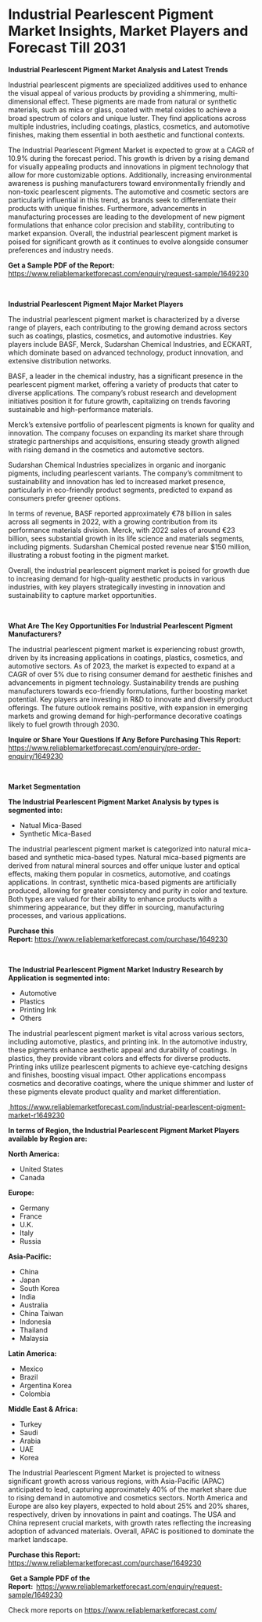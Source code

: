 <p><h1>Industrial Pearlescent Pigment Market Insights, Market Players and Forecast Till 2031</h1></p><p><strong>Industrial Pearlescent Pigment Market Analysis and Latest Trends</strong></p>
<p><p>Industrial pearlescent pigments are specialized additives used to enhance the visual appeal of various products by providing a shimmering, multi-dimensional effect. These pigments are made from natural or synthetic materials, such as mica or glass, coated with metal oxides to achieve a broad spectrum of colors and unique luster. They find applications across multiple industries, including coatings, plastics, cosmetics, and automotive finishes, making them essential in both aesthetic and functional contexts.</p><p>The Industrial Pearlescent Pigment Market is expected to grow at a CAGR of 10.9% during the forecast period. This growth is driven by a rising demand for visually appealing products and innovations in pigment technology that allow for more customizable options. Additionally, increasing environmental awareness is pushing manufacturers toward environmentally friendly and non-toxic pearlescent pigments. The automotive and cosmetic sectors are particularly influential in this trend, as brands seek to differentiate their products with unique finishes. Furthermore, advancements in manufacturing processes are leading to the development of new pigment formulations that enhance color precision and stability, contributing to market expansion. Overall, the industrial pearlescent pigment market is poised for significant growth as it continues to evolve alongside consumer preferences and industry needs.</p></p>
<p><strong>Get a Sample PDF of the Report:&nbsp;</strong> <a href="https://www.reliablemarketforecast.com/enquiry/request-sample/1649230?utm_campaign=1674&utm_medium=2&utm_source=Github&utm_content=ia&utm_term=29122024&utm_id=industrial-pearlescent-pigment">https://www.reliablemarketforecast.com/enquiry/request-sample/1649230</a></p>
<p>&nbsp;</p>
<p><strong>Industrial Pearlescent Pigment Major Market Players</strong></p>
<p><p>The industrial pearlescent pigment market is characterized by a diverse range of players, each contributing to the growing demand across sectors such as coatings, plastics, cosmetics, and automotive industries. Key players include BASF, Merck, Sudarshan Chemical Industries, and ECKART, which dominate based on advanced technology, product innovation, and extensive distribution networks.</p><p>BASF, a leader in the chemical industry, has a significant presence in the pearlescent pigment market, offering a variety of products that cater to diverse applications. The company’s robust research and development initiatives position it for future growth, capitalizing on trends favoring sustainable and high-performance materials.</p><p>Merck’s extensive portfolio of pearlescent pigments is known for quality and innovation. The company focuses on expanding its market share through strategic partnerships and acquisitions, ensuring steady growth aligned with rising demand in the cosmetics and automotive sectors.</p><p>Sudarshan Chemical Industries specializes in organic and inorganic pigments, including pearlescent variants. The company’s commitment to sustainability and innovation has led to increased market presence, particularly in eco-friendly product segments, predicted to expand as consumers prefer greener options.</p><p>In terms of revenue, BASF reported approximately €78 billion in sales across all segments in 2022, with a growing contribution from its performance materials division. Merck, with 2022 sales of around €23 billion, sees substantial growth in its life science and materials segments, including pigments. Sudarshan Chemical posted revenue near $150 million, illustrating a robust footing in the pigment market.</p><p>Overall, the industrial pearlescent pigment market is poised for growth due to increasing demand for high-quality aesthetic products in various industries, with key players strategically investing in innovation and sustainability to capture market opportunities.</p></p>
<p>&nbsp;</p>
<p><strong>What Are The Key Opportunities For Industrial Pearlescent Pigment Manufacturers?</strong></p>
<p><p>The industrial pearlescent pigment market is experiencing robust growth, driven by its increasing applications in coatings, plastics, cosmetics, and automotive sectors. As of 2023, the market is expected to expand at a CAGR of over 5% due to rising consumer demand for aesthetic finishes and advancements in pigment technology. Sustainability trends are pushing manufacturers towards eco-friendly formulations, further boosting market potential. Key players are investing in R&D to innovate and diversify product offerings. The future outlook remains positive, with expansion in emerging markets and growing demand for high-performance decorative coatings likely to fuel growth through 2030.</p></p>
<p><strong>Inquire or Share Your Questions If Any Before Purchasing This Report:</strong> <a href="https://www.reliablemarketforecast.com/enquiry/pre-order-enquiry/1649230?utm_campaign=1674&utm_medium=2&utm_source=Github&utm_content=ia&utm_term=29122024&utm_id=industrial-pearlescent-pigment">https://www.reliablemarketforecast.com/enquiry/pre-order-enquiry/1649230</a></p>
<p>&nbsp;</p>
<p><strong>Market Segmentation</strong></p>
<p><strong>The Industrial Pearlescent Pigment Market Analysis by types is segmented into:</strong></p>
<p><ul><li>Natual Mica-Based</li><li>Synthetic Mica-Based</li></ul></p>
<p><p>The industrial pearlescent pigment market is categorized into natural mica-based and synthetic mica-based types. Natural mica-based pigments are derived from natural mineral sources and offer unique luster and optical effects, making them popular in cosmetics, automotive, and coatings applications. In contrast, synthetic mica-based pigments are artificially produced, allowing for greater consistency and purity in color and texture. Both types are valued for their ability to enhance products with a shimmering appearance, but they differ in sourcing, manufacturing processes, and various applications.</p></p>
<p><strong>Purchase this Report:&nbsp;</strong><a href="https://www.reliablemarketforecast.com/purchase/1649230?utm_campaign=1674&utm_medium=2&utm_source=Github&utm_content=ia&utm_term=29122024&utm_id=industrial-pearlescent-pigment">https://www.reliablemarketforecast.com/purchase/1649230</a></p>
<p>&nbsp;</p>
<p><strong>The Industrial Pearlescent Pigment Market Industry Research by Application is segmented into:</strong></p>
<p><ul><li>Automotive</li><li>Plastics</li><li>Printing Ink</li><li>Others</li></ul></p>
<p><p>The industrial pearlescent pigment market is vital across various sectors, including automotive, plastics, and printing ink. In the automotive industry, these pigments enhance aesthetic appeal and durability of coatings. In plastics, they provide vibrant colors and effects for diverse products. Printing inks utilize pearlescent pigments to achieve eye-catching designs and finishes, boosting visual impact. Other applications encompass cosmetics and decorative coatings, where the unique shimmer and luster of these pigments elevate product quality and market differentiation.</p></p>
<p><a href="https://www.reliablemarketforecast.com/industrial-pearlescent-pigment-market-r1649230?utm_campaign=1674&utm_medium=2&utm_source=Github&utm_content=ia&utm_term=29122024&utm_id=industrial-pearlescent-pigment">&nbsp;https://www.reliablemarketforecast.com/industrial-pearlescent-pigment-market-r1649230</a></p>
<p><strong>In terms of Region, the Industrial Pearlescent Pigment Market Players available by Region are:</strong></p>
<p>
    <p> <strong> North America: </strong>
        <ul>
            <li>United States</li>
            <li>Canada</li>
        </ul>
        </p> 
    <p> <strong> Europe: </strong>
        <ul>
            <li>Germany</li>
            <li>France</li>
            <li>U.K.</li>
            <li>Italy</li>
            <li>Russia</li>
        </ul>
        </p> 
    <p> <strong> Asia-Pacific: </strong>
        <ul>
            <li>China</li>
            <li>Japan</li>
            <li>South Korea</li>
            <li>India</li>
            <li>Australia</li>
            <li>China Taiwan</li>
            <li>Indonesia</li>
            <li>Thailand</li>
            <li>Malaysia</li>
        </ul>
        </p> 
    <p> <strong> Latin America: </strong>
        <ul>
            <li>Mexico</li>
            <li>Brazil</li>
            <li>Argentina Korea</li>
            <li>Colombia</li>
        </ul>
        </p> 
    <p> <strong> Middle East & Africa: </strong>
        <ul>
            <li>Turkey</li>
            <li>Saudi</li>
            <li>Arabia</li>
            <li>UAE</li>
            <li>Korea</li>
        </ul>
    </p>
    </p>
<p><p>The Industrial Pearlescent Pigment Market is projected to witness significant growth across various regions, with Asia-Pacific (APAC) anticipated to lead, capturing approximately 40% of the market share due to rising demand in automotive and cosmetics sectors. North America and Europe are also key players, expected to hold about 25% and 20% shares, respectively, driven by innovations in paint and coatings. The USA and China represent crucial markets, with growth rates reflecting the increasing adoption of advanced materials. Overall, APAC is positioned to dominate the market landscape.</p></p>
<p><strong>Purchase this Report: </strong><a href="https://www.reliablemarketforecast.com/purchase/1649230?utm_campaign=1674&utm_medium=2&utm_source=Github&utm_content=ia&utm_term=29122024&utm_id=industrial-pearlescent-pigment">https://www.reliablemarketforecast.com/purchase/1649230</a></p>
<p>&nbsp;<strong>Get a Sample PDF of the Report:&nbsp;&nbsp;</strong><a href="https://www.reliablemarketforecast.com/enquiry/request-sample/1649230?utm_campaign=1674&utm_medium=2&utm_source=Github&utm_content=ia&utm_term=29122024&utm_id=industrial-pearlescent-pigment">https://www.reliablemarketforecast.com/enquiry/request-sample/1649230</a></p>
<p><strong></strong></p>
<p>Check more reports on <a href="https://www.reliablemarketforecast.com/?utm_campaign=1674&utm_medium=2&utm_source=Github&utm_content=ia&utm_term=29122024&utm_id=industrial-pearlescent-pigment">https://www.reliablemarketforecast.com/</a></p>